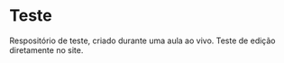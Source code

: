 # Teste
 Respositório de teste, criado durante uma aula ao vivo.
 Teste de edição diretamente no site.
